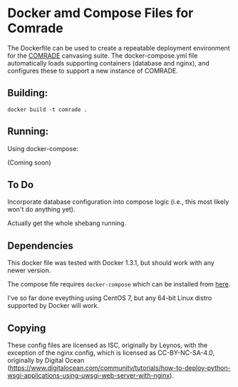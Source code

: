 # Docker amd Compose Files for Comrade

The Dockerfile can be used to create a repeatable deployment environment for the [COMRADE](https://github.com/scotm/canvassing) canvasing suite.  The docker-compose.yml file automatically loads supporting containers (database and nginx), and configures these to support a new instance of COMRADE.

## Building:

    docker build -t comrade .

## Running:

Using docker-compose:

(Coming soon)

## To Do

Incorporate database configuration into compose logic (i.e., this most likely won't do anything yet).

Actually get the whole shebang running.

## Dependencies

This docker file was tested with Docker 1.3.1, but should work with any newer version.

The compose file requires ```docker-compose``` which can be installed from [here](https://docs.docker.com/compose/install/).

I've so far done eveything using CentOS 7, but any 64-bit Linux distro supported by Docker will work.

## Copying

These config files are licensed as ISC, originally by Leynos, with the exception of the nginx config, which is licensed as CC-BY-NC-SA-4.0, originally by Digital Ocean (https://www.digitalocean.com/community/tutorials/how-to-deploy-python-wsgi-applications-using-uwsgi-web-server-with-nginx).
